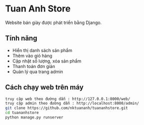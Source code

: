 # Tuan Anh Store 
Website bán giày được phát triển bằng Django.

## Tính năng

- Hiển thị danh sách sản phẩm
- Thêm vào giỏ hàng
- Cập nhật số lượng, xóa sản phẩm
- Thanh toán đơn giản
- Quản lý qua trang admin

## Cách chạy web trên máy

```bash
truy cập web theo đường dẫn : http://127.0.0.1:8000/web/
truy cập admin theo đường dẫn : http://localhost:8000/admin/
git clone https://github.com/nktuananh/tuananhstore.git
cd tuananhstore
python manage.py runserver
